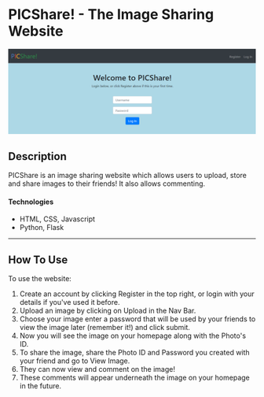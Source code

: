 # PICShare! - The Image Sharing Website

![Screenshot](images/screenshot1.png)

## Description

PICShare is an image sharing website which allows users to upload, store and share images to their friends! It also allows commenting.

#### Technologies

- HTML, CSS, Javascript
- Python, Flask

---

## How To Use

To use the website:  
1. Create an account by clicking Register in the top right, or login with your details if you've used it before.
2. Upload an image by clicking on Upload in the Nav Bar.
3. Choose your image enter a password that will be used by your friends to view the image later (remember it!) and click submit.
4. Now you will see the image on your homepage along with the Photo's ID.
5. To share the image, share the Photo ID and Password you created with your friend and go to View Image.
6. They can now view and comment on the image!
7. These comments will appear underneath the image on your homepage in the future.
